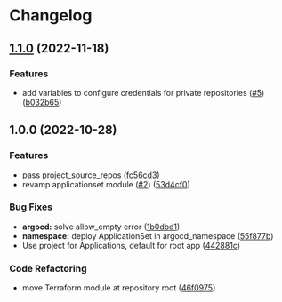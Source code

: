 # Changelog

## [1.1.0](https://github.com/camptocamp/devops-stack-module-applicationset/compare/v1.0.0...v1.1.0) (2022-11-18)


### Features

* add variables to configure credentials for private repositories ([#5](https://github.com/camptocamp/devops-stack-module-applicationset/issues/5)) ([b032b65](https://github.com/camptocamp/devops-stack-module-applicationset/commit/b032b659b796e2e4d5c77c2521fe1a759a5c57f9))

## 1.0.0 (2022-10-28)


### Features

* pass project_source_repos ([fc56cd3](https://github.com/camptocamp/devops-stack-module-applicationset/commit/fc56cd366c2dc25447e67917a7c986f056aeb238))
* revamp applicationset module ([#2](https://github.com/camptocamp/devops-stack-module-applicationset/issues/2)) ([53d4cf0](https://github.com/camptocamp/devops-stack-module-applicationset/commit/53d4cf0daf4e377b64af3ad5599491210e320acf))


### Bug Fixes

* **argocd:** solve allow_empty error ([1b0dbd1](https://github.com/camptocamp/devops-stack-module-applicationset/commit/1b0dbd17100130cb2b56aae556a11a552deface2))
* **namespace:** deploy ApplicationSet in argocd_namespace ([55f877b](https://github.com/camptocamp/devops-stack-module-applicationset/commit/55f877bc6828a43fdaea4f034b5f9aac86e75303))
* Use project for Applications, default for root app ([442881c](https://github.com/camptocamp/devops-stack-module-applicationset/commit/442881ceee8136b4f87264f769ac4ab570d4b04e))


### Code Refactoring

* move Terraform module at repository root ([46f0975](https://github.com/camptocamp/devops-stack-module-applicationset/commit/46f097549e63f2b2631db349e54af6e574abae68))
